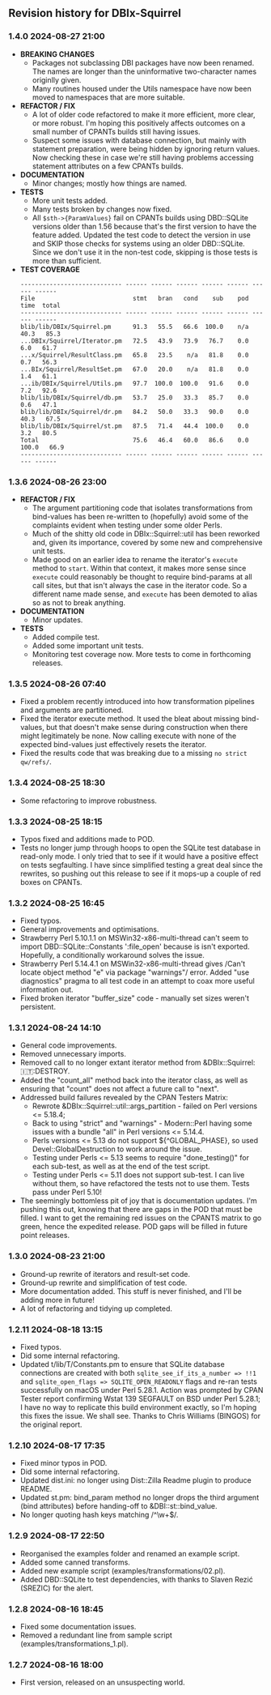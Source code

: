 ## Revision history for DBIx-Squirrel

### 1.4.0 2024-08-27 21:00
-   **BREAKING CHANGES**
    -   Packages not subclassing DBI packages have now been renamed. The names
        are longer than the uninformative two-character names originlly given.
    -   Many routines housed under the Utils namespace have now been moved to
        namespaces that are more suitable.
-   **REFACTOR / FIX**
    -   A lot of older code refactored to make it more efficient, more clear,
        or more robust. I'm hoping this positively affects outcomes on a small
        number of CPANTs builds still having issues.
    -   Suspect some issues with database connection, but mainly with statement
        preparation, were being hidden by ignoring return values. Now checking
        these in case we're still having problems accessing statement attributes
        on a few CPANTs builds.
-   **DOCUMENTATION**
    -   Minor changes; mostly how things are named.
-   **TESTS**
    -   More unit tests added.
    -   Many tests broken by changes now fixed.
    -   All `$sth->{ParamValues}` fail on CPANTs builds using DBD::SQLite
        versions older than 1.56 because that's the first version to have the
        feature added. Updated the test code to detect the version in use and
        SKIP those checks for systems using an older DBD::SQLite. Since we
        don't use it in the non-test code, skipping is those tests is more
        than sufficient.
-   **TEST COVERAGE**
    ```
    ---------------------------- ------ ------ ------ ------ ------ ------ ------
    File                           stmt   bran   cond    sub    pod   time  total
    ---------------------------- ------ ------ ------ ------ ------ ------ ------
    blib/lib/DBIx/Squirrel.pm      91.3   55.5   66.6  100.0    n/a   40.3   85.3
    ...DBIx/Squirrel/Iterator.pm   72.5   43.9   73.9   76.7    0.0    6.0   61.7
    ...x/Squirrel/ResultClass.pm   65.8   23.5    n/a   81.8    0.0    0.7   56.3
    ...BIx/Squirrel/ResultSet.pm   67.0   20.0    n/a   81.8    0.0    1.4   61.1
    ...ib/DBIx/Squirrel/Utils.pm   97.7  100.0  100.0   91.6    0.0    7.2   92.6
    blib/lib/DBIx/Squirrel/db.pm   53.7   25.0   33.3   85.7    0.0    0.6   47.1
    blib/lib/DBIx/Squirrel/dr.pm   84.2   50.0   33.3   90.0    0.0   40.3   67.5
    blib/lib/DBIx/Squirrel/st.pm   87.5   71.4   44.4  100.0    0.0    3.2   80.5
    Total                          75.6   46.4   60.0   86.6    0.0  100.0   66.9
    ---------------------------- ------ ------ ------ ------ ------ ------ ------
    ```

### 1.3.6 2024-08-26 23:00
-   **REFACTOR / FIX**
    -   The argument partitioning code that isolates transformations from
        bind-values has been re-written to (hopefully) avoid some of the
        complaints evident when testing under some older Perls.
    -   Much of the shitty old code in DBIx::Squirrel::util has been reworked
        and, given its importance, covered by some new and comprehensive unit
        tests.
    -   Made good on an earlier idea to rename the iterator's `execute` method
        to `start`. Within that context, it makes more sense since `execute`
        could reasonably be thought to require bind-params at all call sites,
        but that isn't always the case in the iterator code. So a different
        name made sense, and `execute` has been demoted to alias so as not
        to break anything.
-   **DOCUMENTATION**
    -   Minor updates.
-   **TESTS**
    -   Added compile test.
    -   Added some important unit tests.
    -   Monitoring test coverage now. More tests to come in forthcoming
        releases.

### 1.3.5 2024-08-26 07:40
-   Fixed a problem recently introduced into how transformation pipelines and
    arguments are partitioned.
-   Fixed the iterator execute method. It used the bleat about missing bind-
    values, but that doesn't make sense during construction when there might
    legitimately be none. Now calling execute with none of the expected 
    bind-values just effectively resets the iterator. 
-   Fixed the results code that was breaking due to a missing `no strict qw/refs/`.

### 1.3.4 2024-08-25 18:30
-   Some refactoring to improve robustness.

### 1.3.3 2024-08-25 18:15
-   Typos fixed and additions made to POD.
-   Tests no longer jump through hoops to open the SQLite test database in read-only mode. I only tried that
    to see if it would have a positive effect on tests segfaulting. I have since simplified testing a great
    deal since the rewrites, so pushing out this release to see if it mops-up a couple of red boxes on
    CPANTs.

### 1.3.2 2024-08-25 16:45
-   Fixed typos.
-   General improvements and optimisations.
-   Strawberry Perl 5.10.1.1 on MSWin32-x86-multi-thread can't seem to import DBD::SQLite::Constants ':file_open'
    because is isn't exported. Hopefully, a conditionally workaround solves the issue.
-   Strawberry Perl 5.14.4.1 on MSWin32-x86-multi-thread gives /Can't locate object method "e" via package "warnings"/
    error. Added "use diagnostics" pragma to all test code in an attempt to coax more useful information out.
-   Fixed broken iterator "buffer_size" code - manually set sizes weren't persistent.

### 1.3.1 2024-08-24 14:10
-   General code improvements.
-   Removed unnecessary imports.
-   Removed call to no longer extant iterator method from &DBIx::Squirrel::it::DESTROY.
-   Added the "count_all" method back into the iterator class, as well as ensuring that "count"
    does not affect a future call to "next".
-   Addressed build failures revealed by the CPAN Testers Matrix:
    -   Rewrote &DBIx::Squirrel::util::args_partition - failed on Perl versions <= 5.18.4;
    -   Back to using "strict" and "warnings" - Modern::Perl having some issues with a bundle "all"
        in Perl versions <= 5.14.4.
    -   Perls versions <= 5.13 do not support ${^GLOBAL_PHASE}, so used Devel::GlobalDestruction
        to work around the issue.
    -   Testing under Perls <= 5.13 seems to require "done_testing()" for each sub-test, as well
        as at the end of the test script.
    -   Testing under Perls <= 5.11 does not support sub-test. I can live without them, so
        have refactored the tests not to use them. Tests pass under Perl 5.10!
-   The seemingly bottomless pit of joy that is documentation updates. I'm pushing this out,
    knowing that there are gaps in the POD that must be filled. I want to get the remaining
    red issues on the CPANTS matrix to go green, hence the expedited release. POD gaps will
    be filled in future point releases.

### 1.3.0 2024-08-23 21:00
-   Ground-up rewrite of iterators and result-set code.
-   Ground-up rewrite and simplification of test code.
-   More documentation added. This stuff is never finished, and I'll be adding more in future!
-   A lot of refactoring and tidying up completed.

### 1.2.11 2024-08-18 13:15
-   Fixed typos.
-   Did some internal refactoring.
-   Updated t/lib/T/Constants.pm to ensure that SQLite database connections are created with
    both `sqlite_see_if_its_a_number => !!1` and `sqlite_open_flags => SQLITE_OPEN_READONLY`
    flags and re-ran tests successfully on macOS under Perl 5.28.1. Action was prompted by
    CPAN Tester report confirming Wstat 139 SEGFAULT on BSD under Perl 5.28.1; I have no way
    to replicate this build environment exactly, so I'm hoping this fixes the issue. We shall
    see. Thanks to Chris Williams (BINGOS) for the original report.

### 1.2.10 2024-08-17 17:35
-   Fixed minor typos in POD.
-   Did some internal refactoring.
-   Updated dist.ini: no longer using Dist::Zilla Readme plugin to produce README.
-   Updated st.pm: bind_param method no longer drops the third argument (bind attributes) before
    handing-off to &DBI::st::bind_value.
-   No longer quoting hash keys matching /^\w+$/.

### 1.2.9 2024-08-17 22:50
-   Reorganised the examples folder and renamed an example script.
-   Added some canned transforms.
-   Added new example script (examples/transformations/02.pl).
-   Added DBD::SQLite to test dependencies, with thanks to Slaven Rezić (SREZIC) for the alert.

### 1.2.8 2024-08-16 18:45
-   Fixed some documentation issues.
-   Removed a redundant line from sample script (examples/transformations_1.pl).

### 1.2.7 2024-08-16 18:00
-   First version, released on an unsuspecting world.


